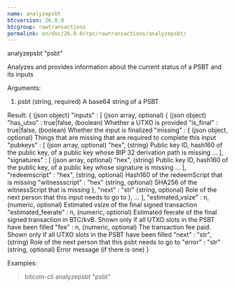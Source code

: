 ```yaml
---
name: analyzepsbt
btcversion: 26.0.0
btcgroup: rawtransactions
permalink: en/doc/26.0.0/rpc/rawtransactions/analyzepsbt/
---
```


analyzepsbt "psbt"

Analyzes and provides information about the current status of a PSBT and its inputs

Arguments:
1. psbt    (string, required) A base64 string of a PSBT

Result:
{                                   (json object)
  "inputs" : [                      (json array, optional)
    {                               (json object)
      "has_utxo" : true|false,      (boolean) Whether a UTXO is provided
      "is_final" : true|false,      (boolean) Whether the input is finalized
      "missing" : {                 (json object, optional) Things that are missing that are required to complete this input
        "pubkeys" : [               (json array, optional)
          "hex",                    (string) Public key ID, hash160 of the public key, of a public key whose BIP 32 derivation path is missing
          ...
        ],
        "signatures" : [            (json array, optional)
          "hex",                    (string) Public key ID, hash160 of the public key, of a public key whose signature is missing
          ...
        ],
        "redeemscript" : "hex",     (string, optional) Hash160 of the redeemScript that is missing
        "witnessscript" : "hex"     (string, optional) SHA256 of the witnessScript that is missing
      },
      "next" : "str"                (string, optional) Role of the next person that this input needs to go to
    },
    ...
  ],
  "estimated_vsize" : n,            (numeric, optional) Estimated vsize of the final signed transaction
  "estimated_feerate" : n,          (numeric, optional) Estimated feerate of the final signed transaction in BTC/kvB. Shown only if all UTXO slots in the PSBT have been filled
  "fee" : n,                        (numeric, optional) The transaction fee paid. Shown only if all UTXO slots in the PSBT have been filled
  "next" : "str",                   (string) Role of the next person that this psbt needs to go to
  "error" : "str"                   (string, optional) Error message (if there is one)
}

Examples:
> bitcoin-cli analyzepsbt "psbt"


